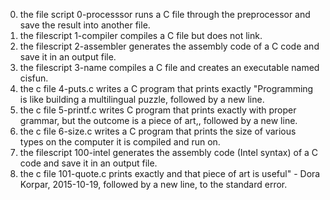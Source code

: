 0. the file script 0-processsor runs a C file through the preprocessor and save the result into another file.
1. the filescript 1-compiler compiles a C file but does not link.
2. the filescript 2-assembler generates the assembly code of a C code and save it in an output file.
3. the filescript 3-name compiles a C file and creates an executable named cisfun.
4. the c file 4-puts.c writes a C program that prints exactly "Programming is like building a multilingual puzzle, followed by a new line.
5. the c file 5-printf.c writes C program that prints exactly with proper grammar, but the outcome is a piece of art,, followed by a new line.
6. the c file 6-size.c writes a C program that prints the size of various types on the computer it is compiled and run on.
7. the filescript 100-intel generates the assembly code (Intel syntax) of a C code and save it in an output file.
8. the c file 101-quote.c prints exactly and that piece of art is useful" - Dora Korpar, 2015-10-19, followed by a new line, to the standard error.

